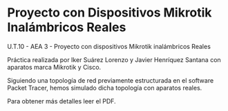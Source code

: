 # Proyecto con Dispositivos Mikrotik Inalámbricos Reales
U.T.10 - AEA 3 - Proyecto con dispositivos Mikrotik inalámbricos Reales

Práctica realizada por Iker Suárez Lorenzo y Javier Henríquez Santana con aparatos marca Mikrotik y Cisco.

Siguiendo una topología de red previamente estructurada en el software Packet Tracer, hemos simulado dicha topología con aparatos reales.

Para obtener más detalles leer el PDF.
